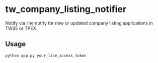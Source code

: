 # tw_company_listing_notifier
Notify via line notify for new or updated company listing applications in TWSE or TPEX.

## Usage
    python app.py your_line_access_token
